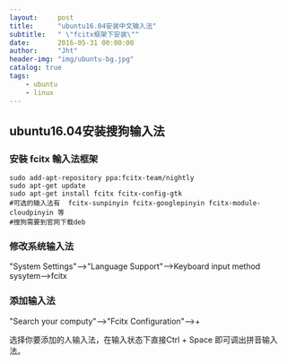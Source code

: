 ```yaml
---
layout:     post
title:      "ubuntu16.04安装中文输入法"
subtitle:   " \"fcitx框架下安装\""
date:       2016-05-31 00:00:00
author:     "Jht"
header-img: "img/ubuntu-bg.jpg"
catalog: true
tags:
    - ubuntu
    - linux
---
```



## ubuntu16.04安装搜狗输入法

### 安裝 fcitx 輸入法框架

```
sudo add-apt-repository ppa:fcitx-team/nightly
sudo apt-get update
sudo apt-get install fcitx fcitx-config-gtk
#可选的输入法有  fcitx-sunpinyin fcitx-googlepinyin fcitx-module-cloudpinyin 等
#搜狗需要到官网下载deb

```

### 修改系统输入法


"System Settings"-->"Language Support"-->Keyboard input method sysytem-->fcitx


### 添加输入法


"Search your computy"-->"Fcitx Configuration"-->+

选择你要添加的人输入法，在输入状态下直接Ctrl + Space 即可调出拼音输入法。